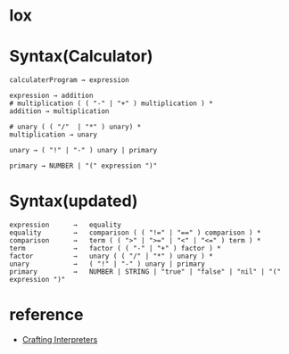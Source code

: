 # lox

# Syntax(Calculator)

```shell
calculaterProgram → expression

expression → addition
# multiplication ( ( "-" | "+" ) multiplication ) *
addition → multiplication

# unary ( ( "/"  | "*" ) unary) *
multiplication → unary

unary → ( "!" | "-" ) unary | primary

primary → NUMBER | "(" expression ")"

```


# Syntax(updated)
```shell
expression      →   equality
equality        →   comparison ( ( "!=" | "==" ) comparison ) *
comparison      →   term ( ( ">" | ">=" | "<" | "<=" ) term ) *
term            →   factor ( ( "-" | "+" ) factor ) *
factor          →   unary ( ( "/" | "*" ) unary ) *
unary           →   ( "!" | "-" ) unary | primary
primary         →   NUMBER | STRING | "true" | "false" | "nil" | "(" expression ")"
```



# reference
+ [Crafting Interpreters](http://www.craftinginterpreters.com/)